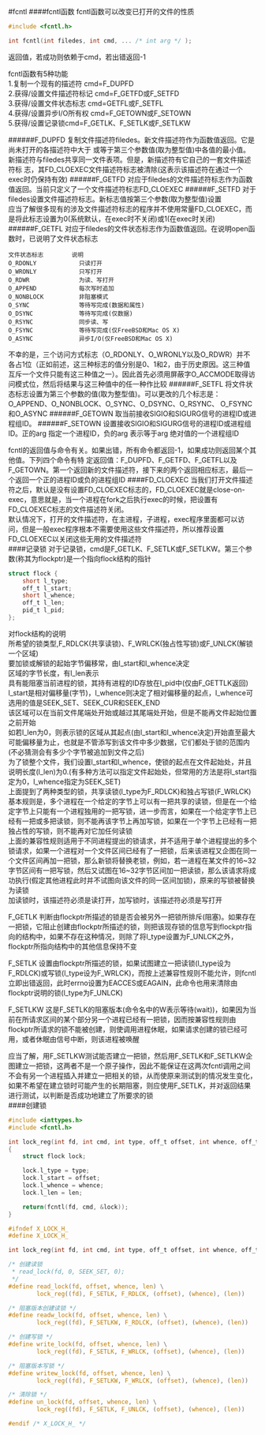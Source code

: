 #fcntl
####fcntl函数
fcntl函数可以改变已打开的文件的性质
```c
#include <fcntl.h>

int fcntl(int filedes, int cmd, ... /* int arg */ );
```
返回值，若成功则依赖于cmd，若出错返回-1          

fcntl函数有5种功能         
1.复制一个现有的描述符 cmd=F_DUPFD      
2.获得/设置文件描述符标记 cmd=F_GETFD或F_SETFD        
3.获得/设置文件状态标志 cmd=GETFL或F_SETFL         
4.获得/设置异步I/O所有权 cmd=F_GETOWN或F_SETOWN        
5.获得/设置记录锁cmd=F_GETLK、F_SETLK或F_SETLKW       

######F_DUPFD
复制文件描述符filedes。新文件描述符作为函数值返回。它是尚未打开的各描述符中大于 或等于第三个参数值(取为整型值)中各值的最小值。新描述符与filedes共享同一文件表项。但是，新描述符有它自己的一套文件描述符标 志，其FD_CLOEXEC文件描述符标志被清除(这表示该描述符在通过一个exec时仍保持有效)
######F_GETFD
对应于filedes的文件描述符标志作为函数值返回。当前只定义了一个文件描述符标志FD_CLOEXEC
######F_SETFD
对于filedes设置文件描述符标志。新标志值按第三个参数(取为整型值)设置        
应当了解很多现有的涉及文件描述符标志的程序并不使用常量FD_CLOEXEC，而是将此标志设置为0(系统默认，在exec时不关闭)或1(在exec时关闭)
######F_GETFL
对应于filedes的文件状态标志作为函数值返回。在说明open函数时，已说明了文件状态标志
```text
文件状态标志        说明
O_RDONLY            只读打开
O_WRONLY            只写打开
O_RDWR              为读、写打开
O_APPEND            每次写时追加
O_NONBLOCK          非阻塞模式
O_SYNC              等待写完成(数据和属性)
O_DSYNC             等待写完成(仅数据)
O_RSYNC             同步读、写
O_FSYNC             等待写完成(仅FreeBSD和Mac OS X)
O_ASYNC             异步I/O(仅FreeBSD和Mac OS X)
```
不幸的是，三个访问方式标志（O_RDONLY、O_WRONLY以及O_RDWR）并不各占1位（正如前述，这三种标志的值分别是0、1和2，由于历史原因。这三种值互斥一个文件只能有这三种值之一）。因此首先必须用屏蔽字O_ACCMODE取得访问模式位，然后将结果与这三种值中的任一种作比较
######F_SETFL
将文件状态标志设置为第三个参数的值(取为整型值)。可以更改的几个标志是：O_APPEND、O_NONBLOCK、O_SYNC、O_DSYNC、O_RSYNC、 O_FSYNC和O_ASYNC
######F_GETOWN
取当前接收SIGIO和SIGURG信号的进程ID或进程组ID。
######F_SETOWN
设置接收SIGIO和SIGURG信号的进程ID或进程组ID。正的arg 指定一个进程ID，负的arg 表示等于arg 绝对值的一个进程组ID

fcntl的返回值与命令有关。如果出错，所有命令都返回-1，如果成功则返回某个其他值。下列四个命令有特 定返回值：F_DUPFD、F_GETFD、F_GETFL以及F_GETOWN。第一个返回新的文件描述符，接下来的两个返回相应标志，最后一个返回一个正的进程ID或负的进程组ID
####FD_CLOEXEC
当我们打开文件描述符之后，默认是没有设置FD_CLOEXEC标志的，FD_CLOEXEC就是close-on-exec，意思就是，当一个进程在fork之后执行exec的时候，把设置有FD_CLOEXEC标志的文件描述符关闭。       
默认情况下，打开的文件描述符，在主进程，子进程，exec程序里面都可以访问，但是一般exec程序根本不需要使用这些文件描述符，所以推荐设置FD_CLOEXEC以关闭这些无用的文件描述符        
####记录锁
对于记录锁，cmd是F_GETLK、F_SETLK或F_SETLKW。第三个参数(称其为flockptr)是一个指向flock结构的指针       
```c
struct flock {
	short l_type;
	off_t l_start;
	short l_whence;
	off_t l_len;
	pid_t l_pid;
};
```
对flock结构的说明        
所希望的锁类型,F_RDLCK(共享读锁)、F_WRLCK(独占性写锁)或F_UNLCK(解锁一个区域)        
要加锁或解锁的起始字节偏移常，由l_start和l_whence决定           
区域的字节长度，有l_len表示       
具有能阻塞当前进程的锁，其持有进程的ID存放在l_pid中(仅由F_GETTLK返回)         
l_start是相对偏移量(字节)，l_whence则决定了相对偏移量的起点，l_whence可选用的值是SEEK_SET、SEEK_CUR和SEEK_END         
该区域可以在当前文件尾端处开始或越过其尾端处开始，但是不能再文件起始位置之前开始          
如若l_len为0，则表示锁的区域从其起点(由l_start和l_whence决定)开始直至最大可能偏移量为止，也就是不管添写到该文件中多少数据，它们都处于锁的范围内(不必猜测会有多少个字节被追加到文件之后)         
为了锁整个文件，我们设置l_start和l_whence，使锁的起点在文件起始处，并且说明长度(l_len)为0.(有多种方法可以指定文件起始处，但常用的方法是将l_start指定为0，l_whence指定为SEEK_SET)              
上面提到了两种类型的锁，共享读锁(l_type为F_RDLCK)和独占写锁(F_WRLCK)           
基本规则是，多个进程在一个给定的字节上可以有一把共享的读锁，但是在一个给定字节上只能有一个进程独用的一把写锁，进一步而言，如果在一个给定字节上已经有一把或多把读锁，则不能再该字节上再加写锁，如果在一个字节上已经有一把独占性的写锁，则不能再对它加任何读锁           
上面的兼容性规则适用于不同进程提出的锁请求，并不适用于单个进程提出的多个锁请求，如果一个进程对一个文件区间已经有了一把锁，后来该进程又企图在同一个文件区间再加一把锁，那么新锁将替换老锁，例如，若一进程在某文件的16~32字节区间有一把写锁，然后又试图在16~32字节区间加一把读锁，那么该请求将成功执行(假定其他进程此时并不试图向该文件的同一区间加锁)，原来的写锁被替换为读锁         
加读锁时，该描述符必须是读打开，加写锁时，该描述符必须是写打开         

F_GETLK   判断由flockptr所描述的锁是否会被另外一把锁所排斥(阻塞)。如果存在一把锁，它阻止创建由flockptr所描述的锁，则把该现存锁的信息写到flockptr指向的结构中，如果不存在这种情况，则除了将l_type设置为F_UNLCK之外，flockptr所指向结构中的其他信息保持不变         

F_SETLK   设置由flockptr所描述的锁，如果试图建立一把读锁(l_type设为F_RDLCK)或写锁(l_type设为F_WRLCK)，而按上述兼容性规则不能允许，则fcntl立即出错返回，此时errno设置为EACCES或EAGAIN，此命令也用来清除由flockptr说明的锁(l_type为F_UNLCK)                     

F_SETLKW  这是F_SETLK的阻塞版本(命令名中的W表示等待(wait))，如果因为当前在所请求区间的某个部分另一个进程已经有一把锁，因而按兼容性规则由flockptr所请求的锁不能被创建，则使调用进程休眠，如果请求创建的锁已经可用，或者休眠由信号中断，则该进程被唤醒           

应当了解，用F_SETLKW测试能否建立一把锁，然后用F_SETLK和F_SETLKW企图建立一把锁，这两者不是一个原子操作，因此不能保证在这两次fcntl调用之间不会有另一个进程插入并建立一把相关的锁，从而使原来测试到的情况发生变化，如果不希望在建立锁时可能产生的长期阻塞，则应使用F_SETLK，并对返回结果进行测试，以判断是否成功地建立了所要求的锁         
####创建锁
```c
#include <inttypes.h>
#include <fcntl.h>

int lock_reg(int fd, int cmd, int type, off_t offset, int whence, off_t len)
{
	struct flock lock;

	lock.l_type = type;
	lock.l_start = offset;
	lock.l_whence = whence;
	lock.l_len = len;

	return(fcntl(fd, cmd, &lock));
}
```
```c
#ifndef X_LOCK_H_
#define X_LOCK_H_

int lock_reg(int fd, int cmd, int type, off_t offset, int whence, off_t len);

/* 创建读锁
 * read_lock(fd, 0, SEEK_SET, 0);
 */
#define read_lock(fd, offset, whence, len) \
		lock_reg((fd), F_SETLK, F_RDLCK, (offset), (whence), (len))

/* 阻塞版本创建读锁 */
#define readw_lock(fd, offset, whence, len) \
		lock_reg((fd), F_SETLKW, F_RDLCK, (offset), (whence), (len))

/* 创建写锁 */
#define write_lock(fd, offset, whence, len) \
		lock_reg((fd), F_SETLK, F_WRLCK, (offset), (whence), (len))

/* 阻塞版本写锁 */
#define writew_lock(fd, offset, whence, len) \
		lock_reg((fd), F_SETLKW, F_WRLCK, (offset), (whence), (len))

/* 清除锁 */
#define un_lock(fd, offset, whence, len) \
		lock_reg((fd), F_SETLK, F_UNLCK, (offset), (whence), (len))

#endif /* X_LOCK_H_ */
```
